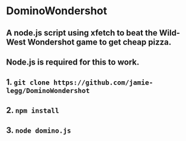 # DominoWondershot

## A node.js script using xfetch to beat the Wild-West Wondershot game to get cheap pizza.

## Node.js is required for this to work.

## 1. `git clone https://github.com/jamie-legg/DominoWondershot`

## 2. `npm install`

## 3. `node domino.js`

